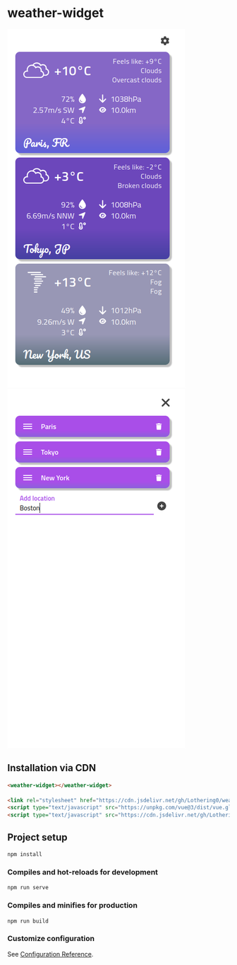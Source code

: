 # weather-widget

![Widget](https://raw.githubusercontent.com/Lothering0/weather-widget/main/public/preview/widget.png)
![Settings](https://raw.githubusercontent.com/Lothering0/weather-widget/main/public/preview/settings.png)

## Installation via CDN
```html
<weather-widget></weather-widget>

<link rel="stylesheet" href="https://cdn.jsdelivr.net/gh/Lothering0/weather-widget@latest/dist/weather-widget.css">
<script type="text/javascript" src="https://unpkg.com/vue@3/dist/vue.global.js"></script>
<script type="text/javascript" src="https://cdn.jsdelivr.net/gh/Lothering0/weather-widget@latest/dist/weather-widget.umd.min.js"></script>
```

## Project setup
```
npm install
```

### Compiles and hot-reloads for development
```
npm run serve
```

### Compiles and minifies for production
```
npm run build
```

### Customize configuration
See [Configuration Reference](https://cli.vuejs.org/config/).
